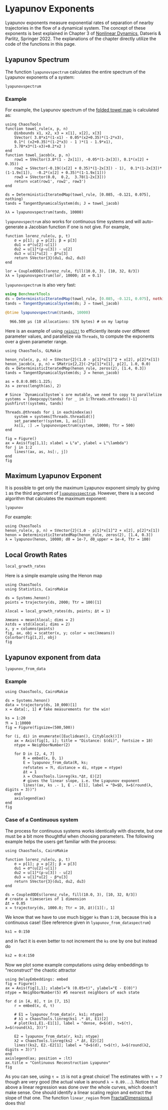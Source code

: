 # Lyapunov Exponents
Lyapunov exponents measure exponential rates of separation of nearby trajectories in the flow of a dynamical system. The concept of these exponents is best explained in Chapter 3 of [Nonlinear Dynamics](https://link.springer.com/book/10.1007/978-3-030-91032-7), Datseris & Parlitz, Springer 2022. The explanations of the chapter directly utilize the code of the functions in this page.

## Lyapunov Spectrum

The function `lyapunovspectrum` calculates the entire spectrum of the Lyapunov
exponents of a system:
```@docs
lyapunovspectrum
```

### Example
For example, the Lyapunov spectrum of the [folded towel map](http://www.scholarpedia.org/article/Hyperchaos) is calculated as:

```@example MAIN
using ChaosTools
function towel_rule(x, p, n)
    @inbounds x1, x2, x3 = x[1], x[2], x[3]
    SVector( 3.8*x1*(1-x1) - 0.05*(x2+0.35)*(1-2*x3),
    0.1*( (x2+0.35)*(1-2*x3) - 1 )*(1 - 1.9*x1),
    3.78*x3*(1-x3)+0.2*x2 )
end
function towel_jacob(x, p, n)
    row1 = SVector(3.8*(1 - 2x[1]), -0.05*(1-2x[3]), 0.1*(x[2] + 0.35))
    row2 = SVector(-0.19((x[2] + 0.35)*(1-2x[3]) - 1),  0.1*(1-2x[3])*(1-1.9x[1]),  -0.2*(x[2] + 0.35)*(1-1.9x[1]))
    row3 = SVector(0.0,  0.2,  3.78(1-2x[3]))
    return vcat(row1', row2', row3')
end

ds = DeterministicIteratedMap(towel_rule, [0.085, -0.121, 0.075], nothing)
tands = TangentDynamicalSystem(ds; J = towel_jacob)

λλ = lyapunovspectrum(tands, 10000)
```

`lyapunovspectrum` also works for continuous time systems and will auto-generate a Jacobian function if one is not give. For example,

```@example MAIN
function lorenz_rule(u, p, t)
    σ = p[1]; ρ = p[2]; β = p[3]
    du1 = σ*(u[2]-u[1])
    du2 = u[1]*(ρ-u[3]) - u[2]
    du3 = u[1]*u[2] - β*u[3]
    return SVector{3}(du1, du2, du3)
end

lor = CoupledODEs(lorenz_rule, fill(10.0, 3), [10, 32, 8/3])
λλ = lyapunovspectrum(lor, 10000; Δt = 0.1)
```

`lyapunovspectrum` is also very fast:
```julia
using BenchmarkTools
ds = DeterministicIteratedMap(towel_rule, [0.085, -0.121, 0.075], nothing)
tands = TangentDynamicalSystem(ds; J = towel_jacob)

@btime lyapunovspectrum($tands, 10000)
```
```
  966.500 μs (10 allocations: 576 bytes) # on my laptop
```

Here is an example of using [`reinit!`](@ref) to efficiently iterate over different parameter values, and parallelize via `Threads`, to compute the exponents over a given parameter range.


```@example MAIN
using ChaosTools, GLMakie

henon_rule(x, p, n) = SVector{2}(1.0 - p[1]*x[1]^2 + x[2], p[2]*x[1])
henon_jacob(x, p, n) = SMatrix{2,2}(-2*p[1]*x[1], p[2], 1.0, 0.0)
ds = DeterministicIteratedMap(henon_rule, zeros(2), [1.4, 0.3])
tands = TangentDynamicalSystem(ds; J = henon_jacob)

as = 0.8:0.005:1.225;
λs = zeros(length(as), 2)

# Since `DynamicalSystem`s are mutable, we need to copy to parallelize
systems = [deepcopy(tands) for _ in 1:Threads.nthreads()-1]
pushfirst!(systems, tands)

Threads.@threads for i in eachindex(as)
    system = systems[Threads.threadid()]
    set_parameter!(system, 1, as[i])
    λs[i, :] .= lyapunovspectrum(system, 10000; Ttr = 500)
end

fig = Figure()
ax = Axis(fig[1,1]; xlabel = L"a", ylabel = L"\lambda")
for j in 1:2
    lines!(ax, as, λs[:, j])
end
fig
```

## Maximum Lyapunov Exponent

It is possible to get only the maximum Lyapunov exponent simply by giving
`1` as the third argument of [`lyapunovspectrum`](@ref). However, there is a second algorithm that calculates the maximum exponent:

```@docs
lyapunov
```

For example:
```@example MAIN
using ChaosTools
henon_rule(x, p, n) = SVector{2}(1.0 - p[1]*x[1]^2 + x[2], p[2]*x[1])
henon = DeterministicIteratedMap(henon_rule, zeros(2), [1.4, 0.3])
λ = lyapunov(henon, 10000; d0 = 1e-7, d0_upper = 1e-4, Ttr = 100)
```


## Local Growth Rates
```@docs
local_growth_rates
```

Here is a simple example using the Henon map
```@example MAIN
using ChaosTools
using Statistics, CairoMakie

ds = Systems.henon()
points = trajectory(ds, 2000; Ttr = 100)[1]

λlocal = local_growth_rates(ds, points; Δt = 1)

λmeans = mean(λlocal; dims = 2)
λstds = std(λlocal; dims = 2)
x, y = columns(points)
fig, ax, obj = scatter(x, y; color = vec(λmeans))
Colorbar(fig[1,2], obj)
fig
```


## Lyapunov exponent from data

```@docs
lyapunov_from_data
```

### Example
```@example MAIN
using ChaosTools, CairoMakie

ds = Systems.henon()
data = trajectory(ds, 10_000)[1]
x = data[:, 1] # fake measurements for the win!

ks = 1:20
ℜ = 1:10000
fig = Figure(figsize=(500,500))

for (i, di) in enumerate([Euclidean(), Cityblock()])
    ax = Axis(fig[1, i]; title = "Distance: $(di)", fontsize = 18)
    ntype = NeighborNumber(2)

    for D in [2, 4, 7]
        R = embed(x, D, 1)
        E = lyapunov_from_data(R, ks;
        refstates = ℜ, distance = di, ntype = ntype)
        Δt = 1
        λ = ChaosTools.linreg(ks.*Δt, E)[2]
        # gives the linear slope, i.e. the Lyapunov exponent
        lines!(ax, ks .- 1, E .- E[1], label = "D=$D, λ=$(round(λ, digits = 3))")
    end
    axislegend(ax)
end
fig
```

### Case of a Continuous system
The process for continuous systems works identically with discrete, but one must be
a bit more thoughtful when choosing parameters. The following example helps the users get familiar with the process:
```@example MAIN
using ChaosTools, CairoMakie

function lorenz_rule(u, p, t)
    σ = p[1]; ρ = p[2]; β = p[3]
    du1 = σ*(u[2]-u[1])
    du2 = u[1]*(ρ-u[3]) - u[2]
    du3 = u[1]*u[2] - β*u[3]
    return SVector{3}(du1, du2, du3)
end

ds = CoupledODEs(lorenz_rule, fill(10.0, 3), [10, 32, 8/3])
# create a timeseries of 1 dimension
Δt = 0.05
x = trajectory(ds, 1000.0; Ttr = 10, Δt)[1][:, 1]
```

We know that we have to use much bigger `ks` than `1:20`, because this is a continuous case! (See reference given in `lyapunov_from_dataspectrum`)
```@example MAIN
ks1 = 0:150
```
and in fact it is even better to not increment the `ks` one by one but instead do
```@example MAIN
ks2 = 0:4:150
```
Now we plot some example computations using delay embeddings to "reconstruct" the chaotic attractor
```@example MAIN
using DelayEmbeddings: embed
fig = Figure()
ax = Axis(fig[1,1]; xlabel="k (0.05×t)", ylabel="E - E(0)")
ntype = NeighborNumber(5) #5 nearest neighbors of each state

for d in [4, 8], τ in [7, 15]
    r = embed(x, d, τ)

    # E1 = lyapunov_from_data(r, ks1; ntype)
    # λ1 = ChaosTools.linreg(ks1 .* Δt, E1)[2]
    # plot(ks1,E1.-E1[1], label = "dense, d=$(d), τ=$(τ), λ=$(round(λ1, 3))")

    E2 = lyapunov_from_data(r, ks2; ntype)
    λ2 = ChaosTools.linreg(ks2 .* Δt, E2)[2]
    lines!(ks2, E2.-E2[1]; label = "d=$(d), τ=$(τ), λ=$(round(λ2, digits = 3))")
end
axislegend(ax; position = :lt)
ax.title = "Continuous Reconstruction Lyapunov"
fig
```

As you can see, using `τ = 15` is not a great choice! The estimates with
`τ = 7` though are very good (the actual value is around `λ ≈ 0.89...`).
Notice that above a linear regression was done over the whole curves, which doesn't make sense. One should identify a linear scaling region and extract the slope of that one. The function `linear_region` from [FractalDimensions.jl](https://github.com/JuliaDynamics/FractalDimensions.jl) does this!